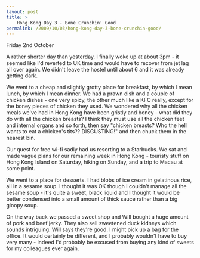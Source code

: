 ```yaml
---
layout: post
title: >
    Hong Kong Day 3 - Bone Crunchin' Good
permalink: /2009/10/03/hong-kong-day-3-bone-crunchin-good/
---
```

Friday 2nd October

A rather shorter day than yesterday. I finally woke up at about 3pm - it seemed like I'd reverted to UK time and would have to recover from jet lag all over again. We didn't leave the hostel until about 6 and it was already getting dark.

We went to a cheap and slightly grotty place for breakfast, by which I mean lunch, by which I mean dinner. We had a prawn dish and a couple of chicken dishes - one very spicy, the other much like a KFC really, except for the boney pieces of chicken they used. We wondered why all the chicken meals we've had in Hong Kong have been gristly and boney - what did they do with all the chicken breasts? I think they must use all the chicken feet and internal organs and so forth, then say "chicken breasts? Who the hell wants to eat a chicken's tits?? DISGUSTING!" and then chuck them in the nearest bin.

Our quest for free wi-fi sadly had us resorting to a Starbucks. We sat and made vague plans for our remaining week in Hong Kong - touristy stuff on Hong Kong Island on Saturday, hiking on Sunday, and a trip to Macau at some point.

We went to a place for desserts. I had blobs of ice cream in gelatinous rice, all in a sesame soup. I thought it was OK though I couldn't manage all the sesame soup - it's quite a sweet, black liquid and I thought it would be better condensed into a small amount of thick sauce rather than a big gloopy soup.

On the way back we passed a sweet shop and Will bought a huge amount of pork and beef jerky. They also sell sweetened duck kidneys which sounds intriguing. Will says they're good. I might pick up a bag for the office. It would certainly be different, and I probably wouldn't have to buy very many - indeed I'd probably be excused from buying any kind of sweets for my colleagues ever again. 